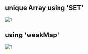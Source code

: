 ## unique Array using 'SET'
![1](https://user-images.githubusercontent.com/26092150/43681326-f233ac42-981d-11e8-8f29-2f890e1ea733.JPG)
## using 'weakMap'
![1](https://user-images.githubusercontent.com/26092150/44186032-12e8c600-a0e5-11e8-9e71-c91c2dd07353.JPG)
